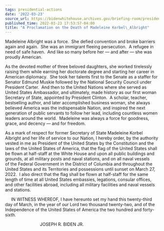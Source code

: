 ```yaml
---
tags: presidential-actions
date: '2022-03-23'
source_url: https://bidenwhitehouse.archives.gov/briefing-room/presidential-actions/2022/03/23/a-proclamation-on-the-death-of-madeleine-korbel-albright/
published_time: 2022-03-23 17:53:57-04:00
title: "A Proclamation on the Death of Madeleine Korbel\_Albright"
---
```

 
Madeleine Albright was a force.  She defied convention and broke
barriers again and again.  She was an immigrant fleeing persecution.  A
refugee in need of safe haven.  And like so many before her — and after
— she was proudly American.

As the devoted mother of three beloved daughters, she worked tirelessly
raising them while earning her doctorate degree and starting her career
in American diplomacy.  She took her talents first to the Senate as a
staffer for Senator Edmund Muskie followed by the National Security
Council under President Carter.  And then to the United Nations where
she served as United States Ambassador, and ultimately, made history as
our first woman Secretary of State, appointed by President Clinton.  A
scholar, teacher, bestselling author, and later accomplished business
woman, she always believed America was the indispensable Nation, and
inspired the next generation of public servants to follow her lead,
including countless women leaders around the world.  Madeleine was
always a force for goodness, grace, and decency — and for freedom.

As a mark of respect for former Secretary of State Madeleine Korbel
Albright and her life of service to our Nation, I hereby order, by the
authority vested in me as President of the United States by the
Constitution and the laws of the United States of America, that the flag
of the United States shall be flown at half-staff at the White House and
upon all public buildings and grounds, at all military posts and naval
stations, and on all naval vessels of the Federal Government in the
District of Columbia and throughout the United States and its
Territories and possessions until sunset on March 27, 2022.  I also
direct that the flag shall be flown at half-staff for the same length of
time at all United States embassies, legations, consular offices, and
other facilities abroad, including all military facilities and naval
vessels and stations.

     IN WITNESS WHEREOF, I have hereunto set my hand this twenty-third
day of March, in the year of our Lord two thousand twenty-two, and of
the Independence of the United States of America the two hundred and
forty-sixth.

                             JOSEPH R. BIDEN JR.
